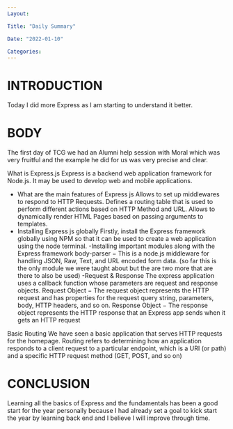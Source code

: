 ```yaml
---
Layout:

Title: "Daily Summary"

Date: "2022-01-10"

Categories:
---
```


# INTRODUCTION

Today I did more Express as I am starting to understand it better.

# BODY

The first day of TCG we had an Alumni help session with Moral which was very fruitful and the example he did for us was very precise and clear.

What is Express.js
Express is a backend web application framework for Node.js. It may be used to develop web and mobile applications.

- What are the main features of Express js
  Allows to set up middlewares to respond to HTTP Requests.
  Defines a routing table that is used to perform different actions based on HTTP Method and URL.
  Allows to dynamically render HTML Pages based on passing arguments to templates.
- Installing Express js globally
  Firstly, install the Express framework globally using NPM so that it can be used to create a web application using the node terminal.
  -Installing important modules along with the Express framework
  body-parser − This is a node.js middleware for handling JSON, Raw, Text, and URL encoded form data. (so far this is the only module we were taught about but the are two more that are there to also be used)
  -Request & Response
  The express application uses a callback function whose parameters are request and response objects.
  Request Object − The request object represents the HTTP request and has properties for the request query string, parameters, body, HTTP headers, and so on.
  Response Object − The response object represents the HTTP response that an Express app sends when it gets an HTTP request

Basic Routing
We have seen a basic application that serves HTTP requests for the homepage. Routing refers to determining how an application responds to a client request to a particular endpoint, which is a URI (or path) and a specific HTTP request method (GET, POST, and so on)

# CONCLUSION

Learning all the basics of Express and the fundamentals has been a good start for the year personally because I had already set a goal to kick start the year by learning back end and I believe I will improve through time.
